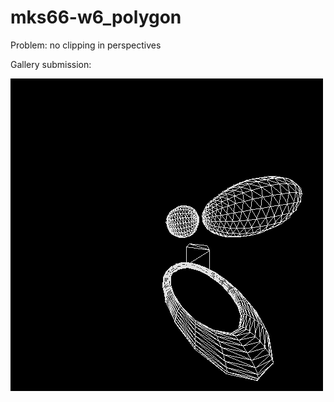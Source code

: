 # mks66-w6_polygon

Problem: no clipping in perspectives

Gallery submission:


![Gallery Submission](https://github.com/ruoshui-git/mks66-w6_polygon/blob/master/product/perspectives2.gif)
